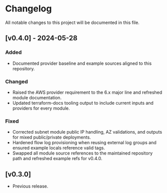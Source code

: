 # Changelog

All notable changes to this project will be documented in this file.

## [v0.4.0] - 2024-05-28
### Added
- Documented provider baseline and example sources aligned to this repository.

### Changed
- Raised the AWS provider requirement to the 6.x major line and refreshed module documentation.
- Updated terraform-docs tooling output to include current inputs and providers for every module.

### Fixed
- Corrected subnet module public IP handling, AZ validations, and outputs for mixed public/private deployments.
- Hardened flow log provisioning when reusing external log groups and ensured example locals reference valid tags.
- Swapped all module source references to the maintained repository path and refreshed example refs for v0.4.0.

## [v0.3.0]
- Previous release.
